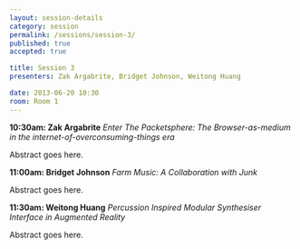 ```yaml
---
layout: session-details
category: session
permalink: /sessions/session-3/
published: true
accepted: true

title: Session 3
presenters: Zak Argabrite, Bridget Johnson, Weitong Huang

date: 2013-06-20 10:30
room: Room 1
---
```


**10:30am: Zak Argabrite**
_Enter The Packetsphere: The Browser-as-medium in the internet-of-overconsuming-things era_

Abstract goes here.

**11:00am: Bridget Johnson**
_Farm Music: A Collaboration with Junk_

Abstract goes here.

**11:30am: Weitong Huang**
_Percussion Inspired Modular Synthesiser Interface in Augmented Reality_

Abstract goes here.
